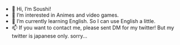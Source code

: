- 👋 Hi, I’m Soushi!
- 👀 I’m interested in Animes and video games.
- 🌱 I’m currently learning English. So I can use English a little.
- 📫 If you want to contact me, please sent DM for my twitter! But my twitter is japanese only. sorry...

<!---
MizunoSoushi/MizunoSoushi is a ✨ special ✨ repository because its `README.md` (this file) appears on your GitHub profile.
You can click the Preview link to take a look at your changes.
--->
